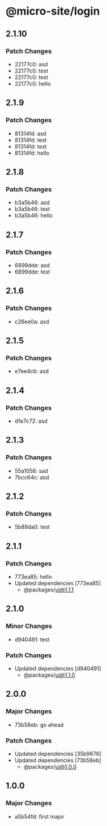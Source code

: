 # @micro-site/login

## 2.1.10

### Patch Changes

- 22177c0: asd
- 22177c0: test
- 22177c0: test
- 22177c0: hello

## 2.1.9

### Patch Changes

- 81314fd: asd
- 81314fd: test
- 81314fd: test
- 81314fd: hello

## 2.1.8

### Patch Changes

- b3a5b46: asd
- b3a5b46: test
- b3a5b46: hello

## 2.1.7

### Patch Changes

- 6899dde: asd
- 6899dde: test

## 2.1.6

### Patch Changes

- c26ee0a: asd

## 2.1.5

### Patch Changes

- e7ee4cb: asd

## 2.1.4

### Patch Changes

- d1e7c72: asd

## 2.1.3

### Patch Changes

- 55a1056: sad
- 7bcc64c: asd

## 2.1.2

### Patch Changes

- 5b89da0: test

## 2.1.1

### Patch Changes

- 773ea85: hello
- Updated dependencies [773ea85]
  - @packages/ui@1.1.1

## 2.1.0

### Minor Changes

- d940491: test

### Patch Changes

- Updated dependencies [d940491]
  - @packages/ui@1.1.0

## 2.0.0

### Major Changes

- 73b58eb: go ahead

### Patch Changes

- Updated dependencies [35b9676]
- Updated dependencies [73b58eb]
  - @packages/ui@1.0.0

## 1.0.0

### Major Changes

- a5b54fd: first major
